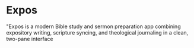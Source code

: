 # Expos
"Expos is a modern Bible study and sermon preparation app combining expository writing, scripture syncing, and theological journaling in a clean, two-pane interface
